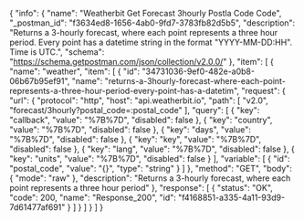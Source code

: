 {
  "info": {
    "name": "Weatherbit Get Forecast 3hourly Postla Code Code",
    "_postman_id": "f3634ed8-1656-4ab0-9fd7-3783fb82d5b5",
    "description": "Returns a 3-hourly forecast, where each point represents a three hour period. Every point has a datetime string in the format \"YYYY-MM-DD:HH\". Time is UTC.",
    "schema": "https://schema.getpostman.com/json/collection/v2.0.0/"
  },
  "item": [
    {
      "name": "weather",
      "item": [
        {
          "id": "34731036-9ef0-482e-a0b8-06b67b95ef91",
          "name": "returns-a-3hourly-forecast-where-each-point-represents-a-three-hour-period-every-point-has-a-datetim",
          "request": {
            "url": {
              "protocol": "http",
              "host": "api.weatherbit.io",
              "path": [
                "v2.0",
                "forecast/3hourly?postal_code=:postal_code"
              ],
              "query": [
                {
                  "key": "callback",
                  "value": "%7B%7D",
                  "disabled": false
                },
                {
                  "key": "country",
                  "value": "%7B%7D",
                  "disabled": false
                },
                {
                  "key": "days",
                  "value": "%7B%7D",
                  "disabled": false
                },
                {
                  "key": "key",
                  "value": "%7B%7D",
                  "disabled": false
                },
                {
                  "key": "lang",
                  "value": "%7B%7D",
                  "disabled": false
                },
                {
                  "key": "units",
                  "value": "%7B%7D",
                  "disabled": false
                }
              ],
              "variable": [
                {
                  "id": "postal_code",
                  "value": "{}",
                  "type": "string"
                }
              ]
            },
            "method": "GET",
            "body": {
              "mode": "raw"
            },
            "description": "Returns a 3-hourly forecast, where each point represents a three hour period"
          },
          "response": [
            {
              "status": "OK",
              "code": 200,
              "name": "Response_200",
              "id": "f4168851-a335-4a11-93d9-7d61477af691"
            }
          ]
        }
      ]
    }
  ]
}